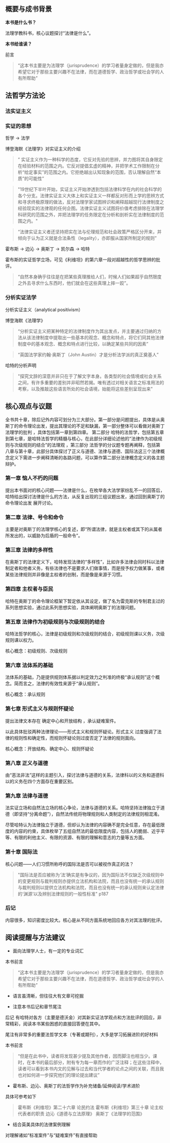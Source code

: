 ## 概要与成书背景

**本书是什么书？**

法理学教科书，核心议题探讨“法律是什么”。

**本书给谁读？**

前言
> “这本书主要是为法理学（jurisprudence）的学习者量身定做的，但是我亦希望它对于那些主要兴趣不在法律，而在道德哲学、政治哲学或社会学的人有所帮助”

## 法哲学方法论

### 法实证主义

### 实证的思想

哲学 -> 法学

博登海默《法理学》对实证主义的介绍
> ” 实证主义作为一种科学的态度，它反对先验的思辨，并力图将其自身限定在经验材料的范围之内。它反对提倡玄虚的精神，并把学术工作限制在分析“给定事实”的范围之内。它拒绝越出认知现象的范围，否认理解自然“本质”的可能性”

> "19世纪下半叶开始，实证主义开始渗透到包括法律科学在内的社会科学的各个分支。法律实证主义大体上和实证主义一样都反对形而上学的思辨方式和寻求终极原理的做法，反对法理学家试图辨识和阐释超越现行法律制度之经验现实的法律观的任何企图。法律实证主义试图将价值考虑排除在法理学科研究的范围之外，并把法理学的任务限定在分析和剖析实在法律制度的范围之内。"

> “法律实证主义者还坚持把实在法与伦理规范和社会政策严格区分开来，并倾向于认为正义就是合法条性（legality），亦即服从国家所制定的规则”

霍布斯 -> 边沁 -> 奥斯丁  -> 凯尔森 -> 哈特

霍布斯的实证哲学立场，可见《利维坦》的第六章一段对超越性的哲学思辨的批评。

> “自然本身确乎往往是在把某些真理推给人们，时候人们如果超乎自然限度之外去寻求什么东西时，他们就会在这些真理上摔一跤”。

### 分析实证法学

分析实证主义（analytical positivism）

博登海默《法理学》

> “分析实证主义把某种特定的法律制度作为其出发点，并主要通过归纳的方法从该法律制度中提取出一些基本的观念、概念和特点，将它们同其他法律制度中的基本观念、概念和特点进行比较，以确定某些共同的因素”

> “英国法学家约翰·奥斯丁（John Austin）才是分析法学派的真正奠基人”

哈特的分析声明

>  "探究文辞的深意并非只在于了解文字本身。各类型的社会情境或社会关系之间，有许多重要的差别并非昭然若揭。唯有透过对相关语言之标准用法的考察，以及推敲这些语言所处的社会语境，始能将这些差别呈现出来"

## 核心观点与议题



全书共十章，除后记外内容可划分为三大部分。第一部分是问题提出，具体是从奥斯丁的命令理论出发，提出其理论的不足和缺漏，第一部分整体可以看做对奥斯丁法理学的批判 ，具体包括第一章到第四章。 第二部分 哈特的法哲学，包括第五章到第七章，是哈特法哲学的精髓与核心，在此部分详细论述他的“法律作为初级规则与次级规则的结合”的法理观 ，第三部分 法哲学的分议题专题再阐释，包括第八章与第十章，此部分具体探讨了正义与道德、法律与道德、国际法这三个法律概念定义下需进一步阐释清晰的各路问题，可以算作第二部分法律概念定义的各主题辩护。

### 第一章 恼人不朽的问题

提出本书面对的核心问题——法律是什么，在枚举各大法学家纷乱不一的回答后，哈特给出探讨法律是什么的方法，从反复出现的三组议题出发，通过回到奥斯丁的命令理论出发 展开讨论。

### 第二章 法律、号令和命令

主要是对奥斯丁的法理学核心的复述，即“所谓法律，就是主权者或其下的从属者所发出的，以威胁为后盾的一般命令”。

### 第三章 法律的多样性

在奥斯丁的法律定义下，哈特发现法律的“多样性”，比如许多法律会同时科以法律制定者和他者义务，有些法律也不是要求人们做事情，而是授予权力做某事，或者某些法律规则并非像是主权者的创制，而是像是来源于习惯。

### 第四章 主权者与臣民

哈特在奥斯丁的命令理论框架下暂定依从其设定，做了名为雷克斯的专制君主过的系列思想实验，通过此系列思想实验，具体阐明奥斯丁的法理问题。

### 第五章 法律作为初级规则与次级规则的结合

哈特法哲学的核心，法律是初级规则和次级规则的结合，初级规则课以义务，次级规则课以权力。

核心概念：初级规则、次级规则

### 第六章 法体系的基础

法体系的基础，乃是提供规则体系据以判定效力之判准的终极“承认规则”这个概念。简而言之，法律的有效性来源于“承认规则”。

核心概念：承认规则

### 第七章 形式主义与规则怀疑论

提出法律文本存在 确定中心和开放结构 ，承认疑难案件。

以此具体批驳两种法律理论——形式主义和规则怀疑论。形式主义 过度强调了法律的规则性和确定性，而规则怀疑论则过度否定了法律的规则面向。

核心概念：开放结构、确定中心、规则怀疑论

### 第八章 正义与道德

由“恶法非法”这样的主题引入，探讨法律与道德的关系，法律科以的义务和道德科以的义务在四个方面存在重要区别。

### 第九章 法律与道德

法实证立场和自然法立场的核心争论，法律与道德的关系。哈特坚持法律独立于道德（即坚持“分离命题”），自然法传统将物理规则和人类制定的法律规则相混淆。

尽管哈特认为法律独立于道德，但却认为法律的内容确不是完全任意，存在最低限度的内容的约束，具体枚举了五组自然法的最低限度内容，包括人的脆弱、近乎平等、有限的利他主义、有限的资源、有限的理解和意志的力量等五方面。

### 第十章 国际法

核心问题——人们习惯所称呼的国际法是否可以被视作真正的法？

> "国际法是否应被称为‘法’确实是有争议的，因为国际法不仅缺乏次级规则中的变更规则与裁判规则亦提供立法机构和法院，而且也没有统一的承认规则与裁判规则以提供立法机构和法院，而且也没有统一的承认规则来认定法律的‘渊源’以及辨别法律规则的一般性标准" p187

### 后记

内容很多，知识密度比较大。核心是从不同方面系统地回应各方对其法理的批评。

## 阅读提醒与方法建议

* 面向法理学人士，有一定的专业词汇

本书前言
> “这本书主要是为法理学（jurisprudence）的学习者量身定做的，但是我亦希望它对于那些主要兴趣不在法律，而在道德哲学、政治哲学或社会学的人有所帮助”

* 语言虽清晰，但往往大有文章可挖掘

* 注意本书后记和章节尾注

后记 有哈特对各方（主要是德沃金）对其新实证法学观点和方法批评的回应，非常精彩，阅读本书某些困惑的直接回答便在其中。

尾注有非常多的重要法哲学文本（专著或期刊），大多是学习拓展进阶的好材料

本书前言
> “但是在此书中，读者将发现甚少提及其他作者，因而脚注也相当少。课时，在本书的最后部分，附有专为每一章而作的广泛注释；在这些注释中，读者可以看到本书内文的见解与过去和当代学者的论点之间的关联，而且我也对如何进一步探究他们的理论提出建议”

* 霍布斯、边沁、奥斯丁的法哲学作为补充储备/延伸阅读/学术进阶

具体可参考如下

> 霍布斯《利维坦》第二十六章 论民约法
> 霍布斯《利维坦》第三十章 论主权代表者的职责
> 边沁《道德与立法原理》
> 奥斯丁《法理学的范围》

* 结合英美具体的法律案例理解

对理解诸如“标准案件”与“疑难案件”有直接帮助
